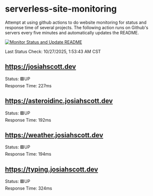 # serverless-site-monitoring
Attempt at using github actions to do website monitoring for status and response time of several projects. The following action runs on Github's servers every five minutes and automatically updates the README.  

[![Monitor Status and Update README](https://github.com/JosiahSco/serverless-site-monitoring/actions/workflows/monitor.yaml/badge.svg)](https://github.com/JosiahSco/serverless-site-monitoring/actions/workflows/monitor.yaml)

Last Status Check: 10/27/2025, 1:53:43 AM CST

## https://josiahscott.dev
Status: 🟩UP  
Response Time: 227ms

## https://asteroidinc.josiahscott.dev
Status: 🟩UP  
Response Time: 192ms

## https://weather.josiahscott.dev
Status: 🟩UP  
Response Time: 194ms

## https://typing.josiahscott.dev
Status: 🟩UP  
Response Time: 324ms

